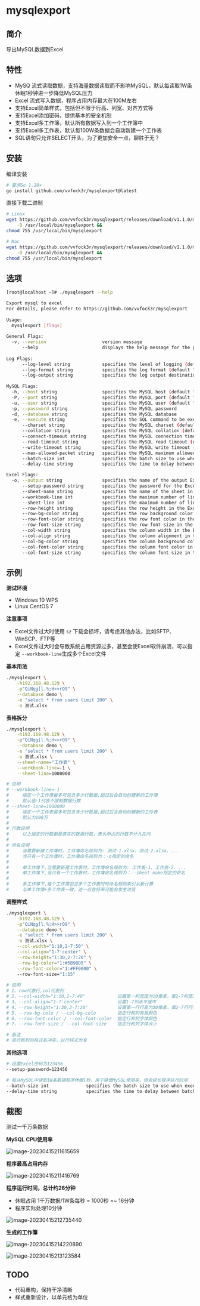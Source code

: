 # mysqlexport

## 简介

导出MySQL数据到Excel

## 特性

* MySQ 流式读取数据，支持海量数据读取而不影响MySQL，默认每读取1W条休眠1秒钟进一步降低MySQL压力
* Excel 流式写入数据，程序占用内存最大在100M左右
* 支持Excel简单样式，包括但不限于行高、列宽、对齐方式等
* 支持Excel添加密码，提供基本的安全机制
* 支持Excel多工作簿，默认所有数据写入到一个工作簿中
* 支持Excel多工作表，默认每100W条数据会自动新建一个工作表
* SQL语句只允许SELECT开头，为了更加安全一点，聊胜于无？

## 安装

编译安装

```bash
# 要求Go 1.20+
go install github.com/vvfock3r/mysqlexport@latest
```

直接下载二进制

```bash
# Linux
wget https://github.com/vvfock3r/mysqlexport/releases/download/v1.1.0/mysqlexport-v1.1.0-linux-amd64 \
    -O /usr/local/bin/mysqlexport &&
chmod 755 /usr/local/bin/mysqlexport

# Mac
wget https://github.com/vvfock3r/mysqlexport/releases/download/v1.1.0/mysqlexport-v1.1.0-darwin-amd64 \
    -O /usr/local/bin/mysqlexport &&
chmod 755 /usr/local/bin/mysqlexport
```

## 选项

```bash
[root@localhost ~]# ./mysqlexport --help

Export mysql to excel                                                                                          
For details, please refer to https://github.com/vvfock3r/mysqlexport                                           
                                                                                                               
Usage:                                                                                                         
  mysqlexport [flags]                                                                                          
                                                                                                               
General Flags:                                                                                                 
  -v, --version                     version message                                                            
      --help                        displays the help message for the program                                  
                                                                                                               
Log Flags:                                                                                                     
      --log-level string            specifies the level of logging (default "info")                            
      --log-format string           specifies the log format (default "console")                               
      --log-output string           specifies the log output destination (default "stdout")                    
                                                                                                               
MySQL Flags:                                                                                                   
  -h, --host string                 specifies the MySQL host (default "127.0.0.1")
  -P, --port string                 specifies the MySQL port (default "3306")
  -u, --user string                 specifies the MySQL user (default "root")
  -p, --password string             specifies the MySQL password
  -d, --database string             specifies the MySQL database
  -e, --execute string              specifies the SQL command to be executed
      --charset string              specifies the MySQL charset (default "utf8mb4")
      --collation string            specifies the MySQL collation (default "utf8mb4_general_ci")
      --connect-timeout string      specifies the MySQL connection timeout (default "5s")
      --read-timeout string         specifies the MySQL read timeout (default "30s")
      --write-timeout string        specifies the MySQL write timeout (default "30s")
      --max-allowed-packet string   specifies the MySQL maximum allowed packet (default "16MB")
      --batch-size int              specifies the batch size to use when executing SQL commands (default 10000)
      --delay-time string           specifies the time to delay between batches when executing SQL (default "1s")

Excel Flags:
  -o, --output string               specifies the name of the output Excel file
      --setup-password string       specifies the password for the Excel file
      --sheet-name string           specifies the name of the sheet in the Excel file
      --workbook-line int           specifies the maximum number of lines all sheet in the Excel file (default -1)
      --sheet-line int              specifies the maximum number of lines per sheet in the Excel file (default 1000000)
      --row-height string           specifies the row height in the Excel file
      --row-bg-color string         specifies the row background color in the Excel file
      --row-font-color string       specifies the row font color in the Excel file
      --row-font-size string        specifies the row font size in the Excel file
      --col-width string            specifies the column width in the Excel file
      --col-align string            specifies the column alignment in the Excel file
      --col-bg-color string         specifies the column background color in the Excel file
      --col-font-color string       specifies the column font color in the Excel file
      --col-font-size string        specifies the column font size in the Excel file
```

## 示例

**测试环境**

* Windows 10 WPS
* Linux CentOS 7

**注意事项**

* Excel文件过大时使用 `sz` 下载会损坏，请考虑其他办法，比如SFTP、WinSCP、FTP等
* Excel文件过大时会导致系统占用资源过多，甚至会使Excel软件崩溃，可以指定 `--workbook-line`生成多个Excel文件

**基本用法**

```bash
./mysqlexport \
	-h192.168.48.129 \
	-p"QiNqg[l.%;H>>rO9" \
	--database demo \
	-e "select * from users limit 200" \
	-o 测试.xlsx
```

**表格拆分**

```bash
./mysqlexport \
	-h192.168.48.129 \
	-p"QiNqg[l.%;H>>rO9" \
	--database demo \
	-e "select * from users limit 200" \
	-o 测试.xlsx \
	--sheet-name="工作表" \
	--workbook-line=-1 \
	--sheet-line=1000000

# 说明
# --workbook-line=-1	
#     指定一个工作簿最多可包含多少行数据,超过后会自动创建新的工作簿
#     默认值-1代表不限制数据行数
# --sheet-line=1000000
#     指定一个工作表最多可包含多少行数据,超过后会自动创建新的工作表
#     默认为100万
# 
# 行数说明
#     以上指定的行数都是真实的数据行数，表头所占的行数不计入在内
#
# 命名说明
#     当需要新建工作簿时，工作簿命名规则为: 测试-1.xlsx、测试-2.xlsx、...
#     当只有一个工作簿时，工作簿命名规则为：-o指定的命名
#     
#     单工作簿下,当需要新建工作表时，工作簿命名规则为: 工作表-1、工作表-2、...
#     单工作簿下,当只有一个工作表时，工作簿命名规则为：--sheet-name指定的命名
#
#     多工作簿下,每个工作簿包含多个工作表时时命名规则索引从新计算
#     与单工作簿+多工作表一致，这一点在将来可能会发生改变
```

**调整样式**

```bash
./mysqlexport \
	-h192.168.48.129 \
	-p"QiNqg[l.%;H>>rO9" \
	--database demo \
	-e "select * from users limit 200" \
	-o 测试.xlsx \
	--col-width="1:10,2-7:50" \
	--col-align="1-7:center" \
	--row-height="1:30,2-7:20" \
	--row-bg-color="1:#5B9BD5" \
	--row-font-color="1:#FF0000" \	
	--row-font-size="1:15"
	
# 说明
# 1、row代表行,col代表列
# 2、--col-width="1:10,2-7:40"            设置第一列宽度为10像素，第2-7列宽度为40像素
# 3、--col-align="1-7:center"             设置1-7列水平居中
# 4、--row-height="1:30,2-7:20"           设置第一行行高为30像素，第2-7行行高为20像素，单元格默认垂直居中，暂不支持自动调整
# 5、--row-bg-colo / --col-bg-colo        指定行和列背景颜色
# 6、--row-font-color / --col-font-color  指定行和列字体颜色
# 7、--row-font-size / --col-font-size    指定行和列字体大小

# 备注
# 若行和列的样式有冲突，以行样式为准
```

**其他选项**

```bash
# 设置Excel密码为123456
--setup-password=123456

# 每从MySQL中读取1W条数据程序休眠1秒，用于降低MySQL使用率，但会延长程序执行时间
--batch-size int              specifies the batch size to use when executing SQL commands (default 10000)
--delay-time string           specifies the time to delay between batches when executing SQL (default "1s")
```

## 截图

测试一千万条数据

**MySQL CPU使用率**

![image-20230415211615659](https://tuchuang-1257805459.cos.accelerate.myqcloud.com//image-20230415211615659.png)

**程序最高占用内存**

![image-20230415211416769](https://tuchuang-1257805459.cos.accelerate.myqcloud.com//image-20230415211416769.png)

**程序运行时间，总计约26分钟**

* 休眠占用 1千万数据/1W条每秒 = 1000秒 =~ 16分钟
* 程序实际处理10分钟

![image-20230415212735440](https://tuchuang-1257805459.cos.accelerate.myqcloud.com//image-20230415212735440.png)

**生成的工作簿**

![image-20230415214220890](https://tuchuang-1257805459.cos.accelerate.myqcloud.com//image-20230415214220890.png)

![image-20230415213123584](https://tuchuang-1257805459.cos.accelerate.myqcloud.com//image-20230415213123584.png)

## TODO

* 代码重构，保持干净清晰
* 样式重新设计，以单元格为单位